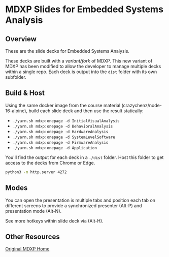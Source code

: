 # MDXP Slides for Embedded Systems Analysis

## Overview

These are the slide decks for Embedded Systems Analysis. 

These decks are built with a _variant/fork_ of MDXP. This new variant of MDXP has been modified to allow the developer to manage multiple decks within a single repo. Each deck is output into the `dist` folder with its own subfolder.

## Build & Host

Using the same docker image from the course material (crazychenz/node-16-alpine), build each slide deck and then use the result statically:

- `./yarn.sh mdxp:onepage -d InitialVisualAnalysis`
- `./yarn.sh mdxp:onepage -d BehavioralAnalysis`
- `./yarn.sh mdxp:onepage -d HardwareAnalysis`
- `./yarn.sh mdxp:onepage -d SystemLevelSoftware`
- `./yarn.sh mdxp:onepage -d FirmwareAnalysis`
- `./yarn.sh mdxp:onepage -d Application`

You'll find the output for each deck in a `./dist` folder. Host this folder to get access to the decks from Chrome or Edge.

```sh
python3 -m http.server 4272
```

## Modes

You can open the presentation is multiple tabs and position each tab on different screens to provide a synchronized presenter (Alt-P) and presentation mode (Alt-N).

See more hotkeys within slide deck via (Alt-H).

## Other Resources

[Original MDXP Home](https://0phoff.github.io/MDXP/)
